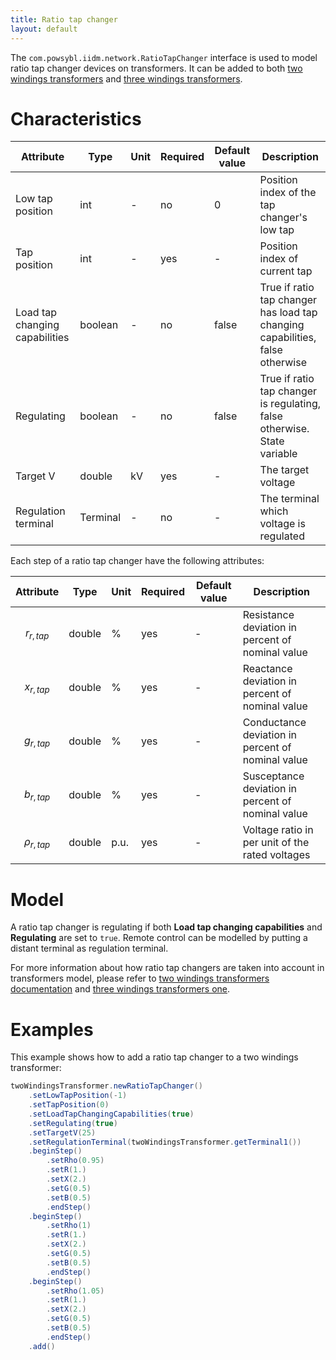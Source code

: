 ```yaml
---
title: Ratio tap changer
layout: default
---
```


The `com.powsybl.iidm.network.RatioTapChanger` interface is used to model ratio tap changer devices on transformers.
It can be added to both [two windings transformers](./twoWindingsTransformer.md) and [three windings transformers](./threeWindingsTransformer.md).

# Characteristics

| Attribute | Type | Unit | Required | Default value | Description |
| --------- | ---- | ---- | -------- | ------------- | ----------- |
| Low tap position | int | - | no | 0 | Position index of the tap changer's low tap |
| Tap position | int | - | yes | - | Position index of current tap |
| Load tap changing capabilities | boolean | - | no | false | True if ratio tap changer has load tap changing capabilities, false otherwise |
| Regulating | boolean | - | no | false | True if ratio tap changer is regulating, false otherwise. State variable |
| Target V | double | kV | yes | - | The target voltage |
| Regulation terminal | Terminal | - | no | - | The terminal which voltage is regulated |

Each step of a ratio tap changer have the following attributes:

| Attribute | Type | Unit | Required | Default value | Description |
| --------- | ---- | ---- | -------- | ------------- | ----------- |
| $$r_{r, tap}$$ | double | % | yes | - | Resistance deviation in percent of nominal value |
| $$x_{r, tap}$$ | double | % | yes | - | Reactance deviation in percent of nominal value |
| $$g_{r, tap}$$ | double | % | yes | - | Conductance deviation in percent of nominal value |
| $$b_{r, tap}$$ | double | % | yes | - | Susceptance deviation in percent of nominal value |
| $$\rho_{r, tap}$$ | double | p.u. | yes | - | Voltage ratio in per unit of the rated voltages |

# Model
A ratio tap changer is regulating if both **Load tap changing capabilities** and **Regulating** are set to ```true```.
Remote control can be modelled by putting a distant terminal as regulation terminal.

For more information about how ratio tap changers are taken into account in transformers model, please refer to [two windings transformers documentation](./twoWindingsTransformer.md) and [three windings transformers one](./threeWindingsTransformer.md).


# Examples
This example shows how to add a ratio tap changer to a two windings transformer:
```java
twoWindingsTransformer.newRatioTapChanger()
    .setLowTapPosition(-1)
    .setTapPosition(0)
    .setLoadTapChangingCapabilities(true)
    .setRegulating(true)
    .setTargetV(25)
    .setRegulationTerminal(twoWindingsTransformer.getTerminal1())
    .beginStep()
        .setRho(0.95)
        .setR(1.)
        .setX(2.)
        .setG(0.5)
        .setB(0.5)
        .endStep()
    .beginStep()
        .setRho(1)
        .setR(1.)
        .setX(2.)
        .setG(0.5)
        .setB(0.5)
        .endStep()
    .beginStep()
        .setRho(1.05)
        .setR(1.)
        .setX(2.)
        .setG(0.5)
        .setB(0.5)
        .endStep()
    .add()
```
 